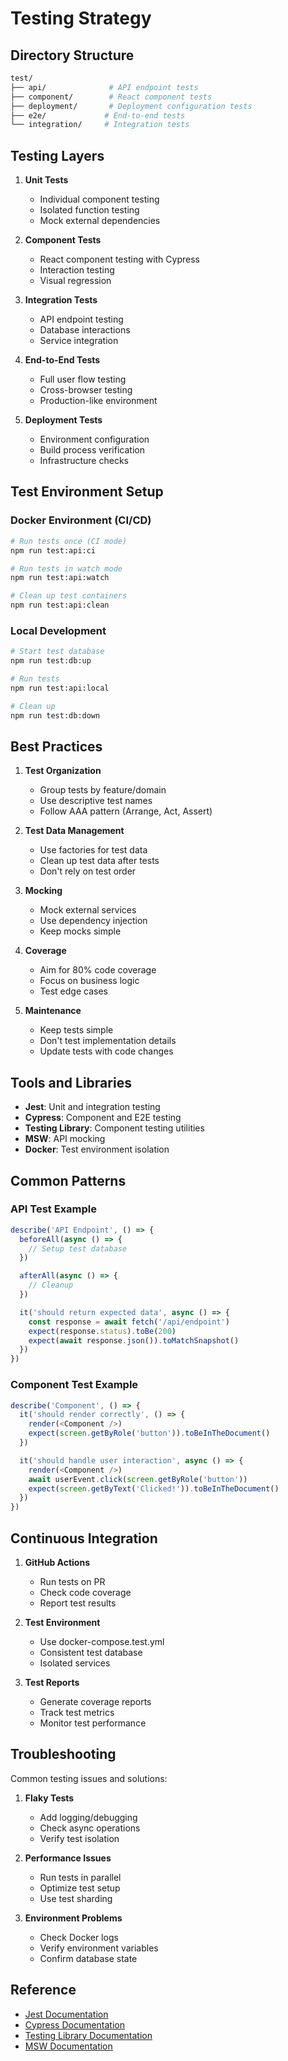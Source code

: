 # Testing Strategy

## Directory Structure
```bash
test/
├── api/              # API endpoint tests
├── component/        # React component tests
├── deployment/       # Deployment configuration tests
├── e2e/             # End-to-end tests
└── integration/     # Integration tests
```

## Testing Layers

1. **Unit Tests**
   - Individual component testing
   - Isolated function testing
   - Mock external dependencies

2. **Component Tests**
   - React component testing with Cypress
   - Interaction testing
   - Visual regression

3. **Integration Tests**
   - API endpoint testing
   - Database interactions
   - Service integration

4. **End-to-End Tests**
   - Full user flow testing
   - Cross-browser testing
   - Production-like environment

5. **Deployment Tests**
   - Environment configuration
   - Build process verification
   - Infrastructure checks

## Test Environment Setup

### Docker Environment (CI/CD)
```bash
# Run tests once (CI mode)
npm run test:api:ci

# Run tests in watch mode
npm run test:api:watch

# Clean up test containers
npm run test:api:clean
```

### Local Development
```bash
# Start test database
npm run test:db:up

# Run tests
npm run test:api:local

# Clean up
npm run test:db:down
```

## Best Practices

1. **Test Organization**
   - Group tests by feature/domain
   - Use descriptive test names
   - Follow AAA pattern (Arrange, Act, Assert)

2. **Test Data Management**
   - Use factories for test data
   - Clean up test data after tests
   - Don't rely on test order

3. **Mocking**
   - Mock external services
   - Use dependency injection
   - Keep mocks simple

4. **Coverage**
   - Aim for 80% code coverage
   - Focus on business logic
   - Test edge cases

5. **Maintenance**
   - Keep tests simple
   - Don't test implementation details
   - Update tests with code changes

## Tools and Libraries

- **Jest**: Unit and integration testing
- **Cypress**: Component and E2E testing
- **Testing Library**: Component testing utilities
- **MSW**: API mocking
- **Docker**: Test environment isolation

## Common Patterns

### API Test Example
```typescript
describe('API Endpoint', () => {
  beforeAll(async () => {
    // Setup test database
  })

  afterAll(async () => {
    // Cleanup
  })

  it('should return expected data', async () => {
    const response = await fetch('/api/endpoint')
    expect(response.status).toBe(200)
    expect(await response.json()).toMatchSnapshot()
  })
})
```

### Component Test Example
```typescript
describe('Component', () => {
  it('should render correctly', () => {
    render(<Component />)
    expect(screen.getByRole('button')).toBeInTheDocument()
  })

  it('should handle user interaction', async () => {
    render(<Component />)
    await userEvent.click(screen.getByRole('button'))
    expect(screen.getByText('Clicked!')).toBeInTheDocument()
  })
})
```

## Continuous Integration

1. **GitHub Actions**
   - Run tests on PR
   - Check code coverage
   - Report test results

2. **Test Environment**
   - Use docker-compose.test.yml
   - Consistent test database
   - Isolated services

3. **Test Reports**
   - Generate coverage reports
   - Track test metrics
   - Monitor test performance

## Troubleshooting

Common testing issues and solutions:

1. **Flaky Tests**
   - Add logging/debugging
   - Check async operations
   - Verify test isolation

2. **Performance Issues**
   - Run tests in parallel
   - Optimize test setup
   - Use test sharding

3. **Environment Problems**
   - Check Docker logs
   - Verify environment variables
   - Confirm database state

## Reference

- [Jest Documentation](https://jestjs.io/docs/getting-started)
- [Cypress Documentation](https://docs.cypress.io)
- [Testing Library Documentation](https://testing-library.com/docs/)
- [MSW Documentation](https://mswjs.io/docs/)
